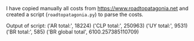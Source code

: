 I have copied manually all costs from https://www.roadtopatagonia.net and created a script (`roadtopatagonia.py`) to parse the costs.

Output of script:
('AR total:', 18224)
('CLP total:', 250963)
('UY total:', 9531)
('BR total:', 585)
('BR global total', 6100.257385110709)

